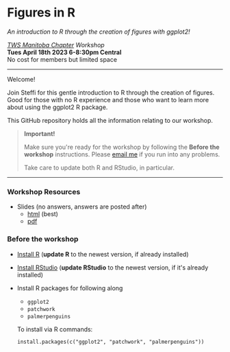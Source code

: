 # Figures in R 

*An introduction to R through the creation of figures with ggplot2!*

*[TWS Manitoba Chapter](http://www.tws-mb.com/events/2023/04/18/r-workshop) Workshop*  
**Tues April 18th 2023 6-8:30pm Central**  
No cost for members but limited space

---

Welcome! 

Join Steffi for this gentle introduction to R through the creation of figures. 
Good for those with no R experience and those who want to learn more about using 
the ggplot2 R package.

This GitHub repository holds all the information relating to our workshop.

> **Important!**
>
> Make sure you're ready for the workshop by following the **Before the workshop** instructions. Please [email me](mailto:sel@steffilazerte.ca) if you run into any problems.
>
> Take care to update both R and RStudio, in particular.

---

### Workshop Resources
- Slides (no answers, answers are posted after)
  - [html](http://steffilazerte.ca/Figures-in-R/) (best)
  - [pdf](http://steffilazerte.ca/Figures-in-R/intro_to_r_sm.pdf)
<!--
- Slides (answers)
  - [html](http://steffilazerte.ca/Figures-in-R/intro_to_r_answers.html) (best)
  - [pdf](http://steffilazerte.ca/Figures-in-R/intro_to_r_answers_sm.pdf)
-->

### Before the workshop
- [Install R](https://muug.ca/mirror/cran/) 
  (**update R** to the newest version, if already installed)
- [Install RStudio](https://www.rstudio.com/products/rstudio/download/)
  (**update RStudio** to the newest version, if it's already installed)
- Install R packages for following along
  - `ggplot2`
  - `patchwork`
  - `palmerpenguins`

  To install via R commands:

  ```         
  install.packages(c("ggplot2", "patchwork", "palmerpenguins"))
  ```